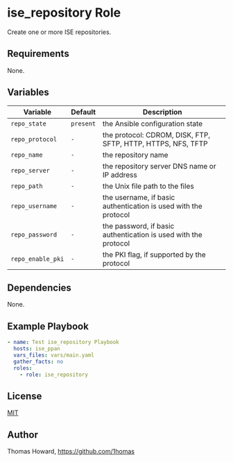 # ise_repository Role

Create one or more ISE repositories.

## Requirements

None.

## Variables

| Variable          | Default | Description |
| ----------------- | --------- | ----------- |
| `repo_state`      | `present` | the Ansible configuration state |
| `repo_protocol`   | `-`       | the protocol: CDROM, DISK, FTP, SFTP, HTTP, HTTPS, NFS, TFTP |
| `repo_name`       | `-`       | the repository name |
| `repo_server`     | `-`       | the repository server DNS name or IP address |
| `repo_path`       | `-`       | the Unix file path to the files |
| `repo_username`   | `-`       | the username, if basic authentication is used with the protocol |
| `repo_password`   | `-`       | the password, if basic authentication is used with the protocol |
| `repo_enable_pki` | `-`       | the PKI flag, if supported by the protocol |

## Dependencies

None.

## Example Playbook

```yaml
- name: Test ise_repository Playbook
  hosts: ise_ppan
  vars_files: vars/main.yaml
  gather_facts: no
  roles:
    - role: ise_repository
```

## License

[MIT](https://mit-license.org/)

## Author

Thomas Howard, <https://github.com/1homas>
